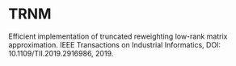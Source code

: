 # TRNM
 Efficient implementation of truncated reweighting low-rank matrix approximation. IEEE Transactions on Industrial Informatics, DOI: 10.1109/TII.2019.2916986, 2019.
